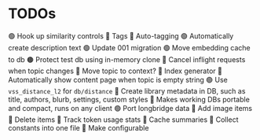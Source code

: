 
# TODOs

🟢 Hook up similarity controls
🔴 Tags
  🔴 Auto-tagging
🟢 Automatically create description text
🟢 Update 001 migration
🟢 Move embedding cache to db
  🟤 Protect test db using in-memory clone
🔴 Cancel inflight requests when topic changes
🔴 Move topic to context?
🔴 Index generator
  🔴 Automatically show content page when topic is empty string
🟢 Use `vss_distance_l2` for `db/distance`
🔴 Create library metadata in DB, such as title, authors, blurb, settings, custom styles
  🔴 Makes working DBs portable and compact, runs on any client
🟢 Port longbridge data
🔴 Add image items
🔴 Delete items
🔴 Track token usage stats
🔴 Cache summaries
🔴 Collect constants into one file
  🔴 Make configurable
